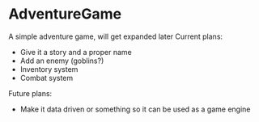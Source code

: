 # AdventureGame
A simple adventure game, will get expanded later
Current plans:
- Give it a story and a proper name
- Add an enemy (goblins?)
- Inventory system
- Combat system

Future plans:
- Make it data driven or something so it can be used as a game engine
